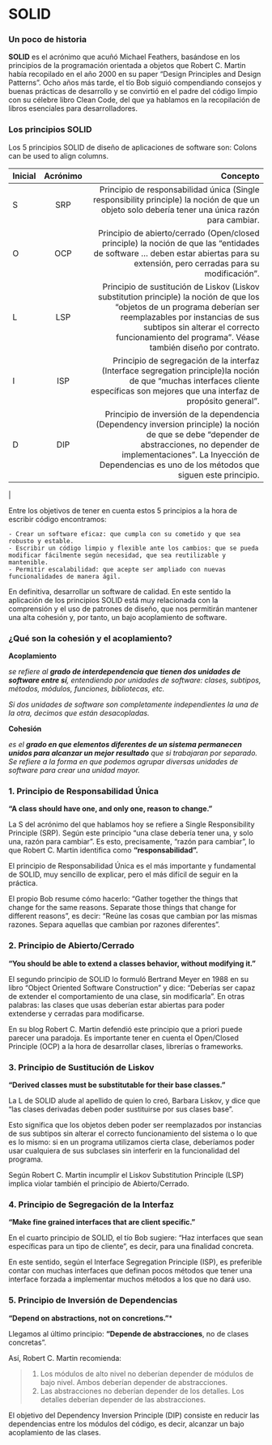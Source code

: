 # SOLID

### Un poco de historia
**SOLID** es el acrónimo que acuñó Michael Feathers, basándose en los principios de la programación orientada a objetos que Robert C. Martin había recopilado en el año 2000 en su paper “Design Principles and Design Patterns”.
Ocho años más tarde, el tío Bob siguió compendiando consejos y buenas prácticas de desarrollo y se convirtió en el padre del código limpio con su célebre libro Clean Code, del que ya hablamos en la recopilación de libros esenciales para desarrolladores.
### Los principios SOLID
Los 5 principios SOLID de diseño de aplicaciones de software son:
  Colons can be used to align columns.

| Inicial       | Acrónimo        | Concepto  |
| ------------- |:-------------:| -----:|
| S     | SRP	  | Principio de responsabilidad única (Single responsibility principle) la noción de que un objeto solo debería tener una única razón para cambiar.| |
| O     | OCP	     | Principio de abierto/cerrado (Open/closed principle) la noción de que las “entidades de software … deben estar abiertas para su extensión, pero cerradas para su modificación”. |
| L| LSP	    | Principio de sustitución de Liskov (Liskov substitution principle) la noción de que los “objetos de un programa deberían ser reemplazables por instancias de sus subtipos sin alterar el correcto funcionamiento del programa”. Véase también diseño por contrato. |
| I    | ISP      | Principio de segregación de la interfaz (Interface segregation principle)la noción de que “muchas interfaces cliente específicas son mejores que una interfaz de propósito general”.​ |
| D | DIP	     | Principio de inversión de la dependencia (Dependency inversion principle) la noción de que se debe “depender de abstracciones, no depender de implementaciones”. La Inyección de Dependencias es uno de los métodos que siguen este principio.
 |


Entre los objetivos de tener en cuenta estos 5 principios a la hora de escribir código encontramos:

    - Crear un software eficaz: que cumpla con su cometido y que sea robusto y estable.
    - Escribir un código limpio y flexible ante los cambios: que se pueda modificar fácilmente según necesidad, que sea reutilizable y mantenible.
    - Permitir escalabilidad: que acepte ser ampliado con nuevas funcionalidades de manera ágil.

En definitiva, desarrollar un software de calidad.
En este sentido la aplicación de los principios SOLID está muy relacionada con la comprensión y el uso de patrones de diseño, que nos permitirán mantener una alta cohesión y, por tanto, un bajo acoplamiento de software.
### ¿Qué son la cohesión y el acoplamiento?

**Acoplamiento**

_se refiere al **grado de interdependencia que tienen dos unidades de software entre sí**, entendiendo por unidades de software: clases, subtipos, métodos, módulos, funciones, bibliotecas, etc._

_Si dos unidades de software son completamente independientes la una de la otra, decimos que están desacopladas._

**Cohesión**

_es el **grado en que elementos diferentes de un sistema permanecen unidos para alcanzar un mejor resultado** que si trabajaran por separado. Se refiere a la forma en que podemos agrupar diversas unidades de software para crear una unidad mayor._

### 1. Principio de Responsabilidad Única
**“A class should have one, and only one, reason to change.”**

La S del acrónimo del que hablamos hoy se refiere a Single Responsibility Principle (SRP). Según este principio “una clase debería tener una, y solo una, razón para cambiar”. Es esto, precisamente, “razón para cambiar”, lo que Robert C. Martin identifica como **“responsabilidad”.**

El principio de Responsabilidad Única es el más importante y fundamental de SOLID, muy sencillo de explicar, pero el más difícil de seguir en la práctica.

El propio Bob resume cómo hacerlo: “Gather together the things that change for the same reasons. Separate those things that change for different reasons”, es decir: “Reúne las cosas que cambian por las mismas razones. Separa aquellas que cambian por razones diferentes”.

### 2. Principio de Abierto/Cerrado
**“You should be able to extend a classes behavior, without modifying it.”**

El segundo principio de SOLID lo formuló Bertrand Meyer en 1988 en su libro “Object Oriented Software Construction” y dice: “Deberías ser capaz de extender el comportamiento de una clase, sin modificarla”. En otras palabras: las clases que usas deberían estar abiertas para poder extenderse y cerradas para modificarse.

En su blog Robert C. Martin defendió este principio que a priori puede parecer una paradoja. Es importante tener en cuenta el Open/Closed Principle (OCP) a la hora de desarrollar clases, librerías o frameworks.

### 3. Principio de Sustitución de Liskov
**“Derived classes must be substitutable for their base classes.”**

La L de SOLID alude al apellido de quien lo creó, Barbara Liskov, y dice que “las clases derivadas deben poder sustituirse por sus clases base”.

Esto significa que los objetos deben poder ser reemplazados por instancias de sus subtipos sin alterar el correcto funcionamiento del sistema o lo que es lo mismo: si en un programa utilizamos cierta clase, deberíamos poder usar cualquiera de sus subclases sin interferir en la funcionalidad del programa.  

Según Robert C. Martin incumplir el Liskov Substitution Principle (LSP) implica violar también el principio de Abierto/Cerrado.

### 4. Principio de Segregación de la Interfaz
**“Make fine grained interfaces that are client specific.”**

En el cuarto principio de SOLID, el tío Bob sugiere: “Haz interfaces que sean específicas para un tipo de cliente”, es decir, para una finalidad concreta.

En este sentido, según el Interface Segregation Principle (ISP), es preferible contar con muchas interfaces que definan pocos métodos que tener una interface forzada a implementar muchos métodos a los que no dará uso.

### 5. Principio de Inversión de Dependencias
**“Depend on abstractions, not on concretions.”***

Llegamos al último principio: **“Depende de abstracciones**, no de clases concretas”.

Así, Robert C. Martin recomienda:

> 1. Los módulos de alto nivel no deberían depender de módulos de bajo nivel. Ambos deberían depender de abstracciones.
> 2. Las abstracciones no deberían depender de los detalles. Los detalles deberían depender de las abstracciones.

El objetivo del Dependency Inversion Principle (DIP) consiste en reducir las dependencias entre los módulos del código, es decir, alcanzar un bajo acoplamiento de las clases. 